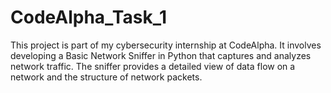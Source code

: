 # CodeAlpha_Task_1
This project is part of my cybersecurity internship at CodeAlpha. It involves developing a Basic Network Sniffer in Python that captures and analyzes network traffic. The sniffer provides a detailed view of data flow on a network and the structure of network packets.
